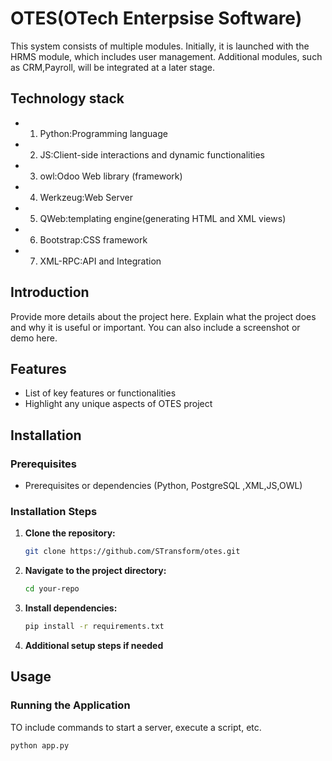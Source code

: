 # OTES(OTech Enterpsise Software)

This system consists of multiple modules. Initially, it is launched with the HRMS module, which includes user management. Additional modules, such as CRM,Payroll, will be integrated at a later stage.

## Technology stack

- 1. Python:Programming language
- 2. JS:Client-side interactions and dynamic functionalities
- 3. owl:Odoo Web library (framework)
- 4. Werkzeug:Web Server
- 5. QWeb:templating engine(generating HTML and XML views)
- 6. Bootstrap:CSS framework
- 7. XML-RPC:API and Integration
     
## Introduction

Provide more details about the project here. Explain what the project does and why it is useful or important. You can also include a screenshot or demo here.

## Features

- List of key features or functionalities
- Highlight any unique aspects of OTES project

## Installation

### Prerequisites

- Prerequisites or dependencies (Python, PostgreSQL ,XML,JS,OWL)

### Installation Steps

1. **Clone the repository:**

    ```bash
    git clone https://github.com/STransform/otes.git
    ```

2. **Navigate to the project directory:**

    ```bash
    cd your-repo
    ```

3. **Install dependencies:**

    ```bash
    pip install -r requirements.txt
    ```

4. **Additional setup steps if needed**

## Usage

### Running the Application

TO include commands to start a server, execute a script, etc.

```bash
python app.py


